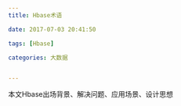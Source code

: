```yaml
---
title: Hbase术语

date: 2017-07-03 20:41:50

tags: [Hbase]

categories: 大数据


---
```


本文Hbase出场背景、解决问题、应用场景、设计思想

<!-- more --> 

